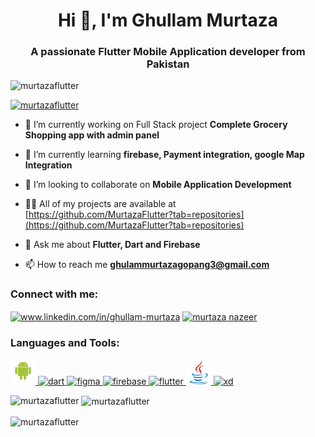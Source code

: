 <h1 align="center">Hi 👋, I'm Ghullam Murtaza</h1>
<h3 align="center">A passionate Flutter Mobile Application developer from Pakistan</h3>

<p align="left"> <img src="https://komarev.com/ghpvc/?username=murtazaflutter&label=Profile%20views&color=0e75b6&style=flat" alt="murtazaflutter" /> </p>

<p align="left"> <a href="https://github.com/ryo-ma/github-profile-trophy"><img src="https://github-profile-trophy.vercel.app/?username=murtazaflutter" alt="murtazaflutter" /></a> </p>

- 🔭 I’m currently working on Full Stack project **Complete Grocery Shopping app with admin panel**

- 🌱 I’m currently learning **firebase, Payment integration, google Map Integration**

- 👯 I’m looking to collaborate on **Mobile Application Development**

- 👨‍💻 All of my projects are available at [https://github.com/MurtazaFlutter?tab=repositories](https://github.com/MurtazaFlutter?tab=repositories)

- 💬 Ask me about **Flutter, Dart and Firebase**

- 📫 How to reach me **ghulammurtazagopang3@gmail.com**

<h3 align="left">Connect with me:</h3>
<p align="left">
<a href="https://linkedin.com/in/www.linkedin.com/in/ghullam-murtaza" target="blank"><img align="center" src="https://raw.githubusercontent.com/rahuldkjain/github-profile-readme-generator/master/src/images/icons/Social/linked-in-alt.svg" alt="www.linkedin.com/in/ghullam-murtaza" height="30" width="40" /></a>
<a href="https://fb.com/murtaza nazeer" target="blank"><img align="center" src="https://raw.githubusercontent.com/rahuldkjain/github-profile-readme-generator/master/src/images/icons/Social/facebook.svg" alt="murtaza nazeer" height="30" width="40" /></a>
</p>

<h3 align="left">Languages and Tools:</h3>
<p align="left"> <a href="https://developer.android.com" target="_blank" rel="noreferrer"> <img src="https://raw.githubusercontent.com/devicons/devicon/master/icons/android/android-original-wordmark.svg" alt="android" width="40" height="40"/> </a> <a href="https://dart.dev" target="_blank" rel="noreferrer"> <img src="https://www.vectorlogo.zone/logos/dartlang/dartlang-icon.svg" alt="dart" width="40" height="40"/> </a> <a href="https://www.figma.com/" target="_blank" rel="noreferrer"> <img src="https://www.vectorlogo.zone/logos/figma/figma-icon.svg" alt="figma" width="40" height="40"/> </a> <a href="https://firebase.google.com/" target="_blank" rel="noreferrer"> <img src="https://www.vectorlogo.zone/logos/firebase/firebase-icon.svg" alt="firebase" width="40" height="40"/> </a> <a href="https://flutter.dev" target="_blank" rel="noreferrer"> <img src="https://www.vectorlogo.zone/logos/flutterio/flutterio-icon.svg" alt="flutter" width="40" height="40"/> </a> <a href="https://www.java.com" target="_blank" rel="noreferrer"> <img src="https://raw.githubusercontent.com/devicons/devicon/master/icons/java/java-original.svg" alt="java" width="40" height="40"/> </a> <a href="https://www.adobe.com/products/xd.html" target="_blank" rel="noreferrer"> <img src="https://cdn.worldvectorlogo.com/logos/adobe-xd.svg" alt="xd" width="40" height="40"/> </a> </p>

<p><img align="left" src="https://github-readme-stats.vercel.app/api/top-langs?username=murtazaflutter&show_icons=true&locale=en&layout=compact" alt="murtazaflutter" /></p>

<p>&nbsp;<img align="center" src="https://github-readme-stats.vercel.app/api?username=murtazaflutter&show_icons=true&locale=en" alt="murtazaflutter" /></p>

<p><img align="center" src="https://github-readme-streak-stats.herokuapp.com/?user=murtazaflutter&" alt="murtazaflutter" /></p>
